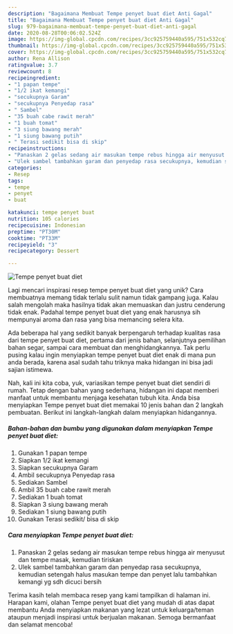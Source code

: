 ```yaml
---
description: "Bagaimana Membuat Tempe penyet buat diet Anti Gagal"
title: "Bagaimana Membuat Tempe penyet buat diet Anti Gagal"
slug: 979-bagaimana-membuat-tempe-penyet-buat-diet-anti-gagal
date: 2020-08-28T00:06:02.524Z
image: https://img-global.cpcdn.com/recipes/3cc925759440a595/751x532cq70/tempe-penyet-buat-diet-foto-resep-utama.jpg
thumbnail: https://img-global.cpcdn.com/recipes/3cc925759440a595/751x532cq70/tempe-penyet-buat-diet-foto-resep-utama.jpg
cover: https://img-global.cpcdn.com/recipes/3cc925759440a595/751x532cq70/tempe-penyet-buat-diet-foto-resep-utama.jpg
author: Rena Allison
ratingvalue: 3.7
reviewcount: 8
recipeingredient:
- "1 papan tempe"
- "1/2 ikat kemangi"
- "secukupnya Garam"
- "secukupnya Penyedap rasa"
- " Sambel"
- "35 buah cabe rawit merah"
- "1 buah tomat"
- "3 siung bawang merah"
- "1 siung bawang putih"
- " Terasi sedikit bisa di skip"
recipeinstructions:
- "Panaskan 2 gelas sedang air masukan tempe rebus hingga air menyusut dan tempe masak, kemudian tiriskan"
- "Ulek sambel tambahkan garam dan penyedap rasa secukupnya, kemudian setengah halus masukan tempe dan penyet lalu tambahkan kemangi yg sdh dicuci bersih"
categories:
- Resep
tags:
- tempe
- penyet
- buat

katakunci: tempe penyet buat 
nutrition: 105 calories
recipecuisine: Indonesian
preptime: "PT30M"
cooktime: "PT33M"
recipeyield: "3"
recipecategory: Dessert

---
```



![Tempe penyet buat diet](https://img-global.cpcdn.com/recipes/3cc925759440a595/751x532cq70/tempe-penyet-buat-diet-foto-resep-utama.jpg)

Lagi mencari inspirasi resep tempe penyet buat diet yang unik? Cara membuatnya memang tidak terlalu sulit namun tidak gampang juga. Kalau salah mengolah maka hasilnya tidak akan memuaskan dan justru cenderung tidak enak. Padahal tempe penyet buat diet yang enak harusnya sih mempunyai aroma dan rasa yang bisa memancing selera kita.

Ada beberapa hal yang sedikit banyak berpengaruh terhadap kualitas rasa dari tempe penyet buat diet, pertama dari jenis bahan, selanjutnya pemilihan bahan segar, sampai cara membuat dan menghidangkannya. Tak perlu pusing kalau ingin menyiapkan tempe penyet buat diet enak di mana pun anda berada, karena asal sudah tahu triknya maka hidangan ini bisa jadi sajian istimewa.




Nah, kali ini kita coba, yuk, variasikan tempe penyet buat diet sendiri di rumah. Tetap dengan bahan yang sederhana, hidangan ini dapat memberi manfaat untuk membantu menjaga kesehatan tubuh kita. Anda bisa menyiapkan Tempe penyet buat diet memakai 10 jenis bahan dan 2 langkah pembuatan. Berikut ini langkah-langkah dalam menyiapkan hidangannya.

<!--inarticleads1-->

##### Bahan-bahan dan bumbu yang digunakan dalam menyiapkan Tempe penyet buat diet:

1. Gunakan 1 papan tempe
1. Siapkan 1/2 ikat kemangi
1. Siapkan secukupnya Garam
1. Ambil secukupnya Penyedap rasa
1. Sediakan  Sambel
1. Ambil 35 buah cabe rawit merah
1. Sediakan 1 buah tomat
1. Siapkan 3 siung bawang merah
1. Sediakan 1 siung bawang putih
1. Gunakan  Terasi sedikit/ bisa di skip




<!--inarticleads2-->

##### Cara menyiapkan Tempe penyet buat diet:

1. Panaskan 2 gelas sedang air masukan tempe rebus hingga air menyusut dan tempe masak, kemudian tiriskan
1. Ulek sambel tambahkan garam dan penyedap rasa secukupnya, kemudian setengah halus masukan tempe dan penyet lalu tambahkan kemangi yg sdh dicuci bersih




Terima kasih telah membaca resep yang kami tampilkan di halaman ini. Harapan kami, olahan Tempe penyet buat diet yang mudah di atas dapat membantu Anda menyiapkan makanan yang lezat untuk keluarga/teman ataupun menjadi inspirasi untuk berjualan makanan. Semoga bermanfaat dan selamat mencoba!
